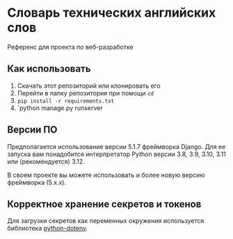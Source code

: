 # Словарь технических английских слов
Референс для проекта по веб-разработке

## Как использовать

1. Скачать этот репозиторий или клонировать его
2. Перейти в папку репозитория при помощи `cd`
3. `pip install -r requirements.txt`
4. `python manage.py runserver

## Версии ПО

Предполагается использование версии 5.1.7 фреймворка Django. Для ее запуска вам понадобится интерпретатор Python версии 3.8, 3.9, 3.10, 3.11 или (рекомендуется) 3.12.

В своем проекте вы можете использовать и более новую версию фреймворка (5.x.x).

## Корректное хранение секретов и токенов

Для загрузки секретов как переменных окружения используется библиотека [python-dotenv](https://pypi.org/project/python-dotenv/).
